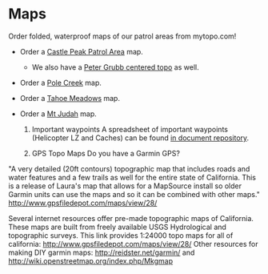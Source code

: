 # Maps

Order folded, waterproof maps of our patrol areas from mytopo.com!

  * Order a [Castle Peak Patrol Area](http://www.mytopo.com/review.cfm?pid=tahoeskipatrol&mytopoid=2569685688) map. 
    * We also have a [Peter Grubb centered topo](http://www.mytopo.com/review.cfm?pid=tahoeskipatrol&mytopoid=560886BF87) as well.
  * Order a [Pole Creek](http://www.mytopo.com/review.cfm?pid=tahoeskipatrol&mytopoid=2569771368) map.
  * Order a [Tahoe Meadows](http://www.mytopo.com/review.cfm?pid=tahoeskipatrol&mytopoid=2569829E71) map.
  * Order a [Mt Judah](http://www.mytopo.com/review.cfm?mytopoid=10510573BDB&pid=tahoeskipatrol) map.

      1. Important waypoints
A spreadsheet of important waypoints (Helicopter LZ and Caches) can be found [in document repository](http://docs.tbsp.org/view.php?fDocumentId=43).

      1. GPS Topo Maps
Do you have a Garmin GPS?

"A very detailed (20ft contours) topographic map that includes roads and water features and a few trails as well for the entire state of California. This is a release of Laura's map that allows for a MapSource install so older Garmin units can use the maps and so it can be combined with other maps." http://www.gpsfiledepot.com/maps/view/28/

Several internet resources offer pre-made topographic maps of California. These maps are built from freely available USGS Hydrological and topographic surveys. This link provides 1:24000 topo maps for all of california: http://www.gpsfiledepot.com/maps/view/28/ 
Other resources for making DIY garmin maps: http://reidster.net/garmin/ and http://wiki.openstreetmap.org/index.php/Mkgmap